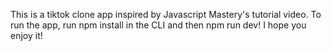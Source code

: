 This is a tiktok clone app inspired by Javascript Mastery's tutorial video. To run the app, run npm install in the CLI and then npm run dev! I hope you enjoy it!
